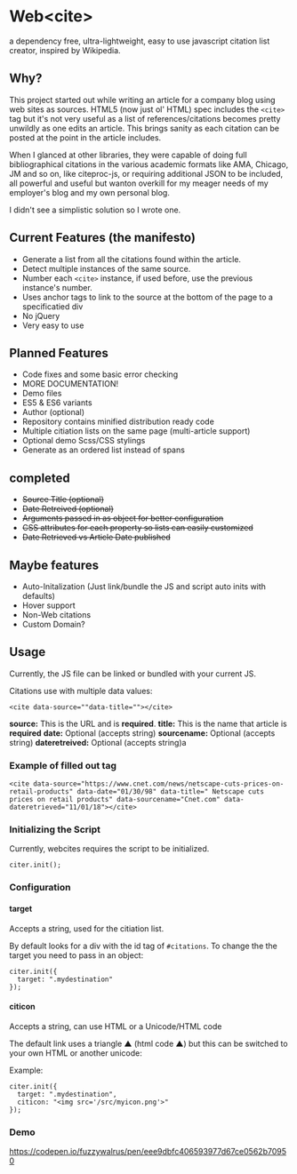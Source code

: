 # Web&lt;cite>
a dependency free, ultra-lightweight, easy to use javascript citation list creator, inspired by Wikipedia.

## Why?

This project started out while writing an article for a company blog using web sites as sources. HTML5 (now just ol' HTML) spec includes the `<cite>` tag but it's not very useful as a list of references/citations becomes pretty unwildly as one edits an article. This brings sanity as each citation can be posted at the point in the article includes. 

When I glanced at other libraries, they were capable of doing full bibliographical citations in the various academic formats like AMA, Chicago, JM  and so on, like citeproc-js, or requiring additional JSON to be included, all powerful and useful but wanton overkill for my meager needs of my employer's blog and my own personal blog.

I didn't see a simplistic solution so I wrote one.

## Current Features (the manifesto)

* Generate a list from all the citations found within the article.
* Detect multiple instances of the same source.
* Number each `<cite>` instance, if used before, use the previous instance's number.
* Uses anchor tags to link to the source at the bottom of the page to a specificatied div
* No jQuery
* Very easy to use
  
## Planned Features

* Code fixes and some basic error checking
* MORE DOCUMENTATION!
* Demo files
* ES5 & ES6 variants
* Author (optional)
* Repository contains minified distribution ready code
* Multiple citiation lists on the same page (multi-article support)
* Optional demo Scss/CSS stylings 
* Generate as an ordered list instead of spans

## completed
* ~~Source Title (optional)~~
* ~~Date Retreived (optional)~~
* ~~Arguments passed in as object for better configuration~~
* ~~CSS attributes for each property so lists can easily customized~~
* ~~Date Retrieved vs Article Date published~~

## Maybe features

* Auto-Initalization (Just link/bundle the JS and script auto inits with defaults)
* Hover support
* Non-Web citations
* Custom Domain?


## Usage

Currently, the JS file can be linked or bundled with your current JS.  

Citations use  with multiple data values:

`<cite data-source=""data-title=""></cite>`

**source:** This is the URL and is **required**.
**title:** This is the name that article is **required**
**date:** Optional (accepts string)
**sourcename:** Optional (accepts string)
**dateretreived:**  Optional (accepts string)a


### Example of filled out tag

`<cite data-source="https://www.cnet.com/news/netscape-cuts-prices-on-retail-products" data-date="01/30/98" data-title=" Netscape cuts prices on retail products" data-sourcename="Cnet.com" data-dateretrieved="11/01/18"></cite>`

### Initializing the Script

Currently, webcites requires the script to be initialized.

`citer.init();`

### Configuration


#### target 
Accepts a string, used for the citiation list. 

By default looks for a div with the id tag of `#citations`. To change the the target you need to pass in an object:

```
citer.init({
  target: ".mydestination"
}); 
```



####  citicon 
Accepts a string, can use HTML or a Unicode/HTML code  

The default link uses a triangle ▲ (html code &#9650;) but this can be switched to your own HTML or another unicode:

Example:

```
citer.init({
  target: ".mydestination",
  citicon: "<img src='/src/myicon.png'>"
}); 
```


### Demo

https://codepen.io/fuzzywalrus/pen/eee9dbfc406593977d67ce0562b70950
